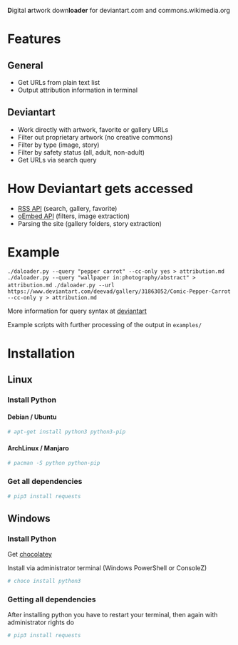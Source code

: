 **D**igital **a**rtwork down**loader** for deviantart.com and commons.wikimedia.org

# Features
## General
* Get URLs from plain text list
* Output attribution information in terminal

## Deviantart
* Work directly with artwork, favorite or gallery URLs
* Filter out proprietary artwork (no creative commons)
* Filter by type (image, story)
* Filter by safety status (all, adult, non-adult)
* Get URLs via search query

# How Deviantart gets accessed
* [RSS API](https://www.deviantart.com/developers/rss) (search, gallery, favorite)
* [oEmbed API](https://www.deviantart.com/developers/oembed) (filters, image extraction)
* Parsing the site (gallery folders, story extraction)

# Example

`./daloader.py --query "pepper carrot" --cc-only yes > attribution.md`
`./daloader.py --query "wallpaper in:photography/abstract" > attribution.md`
`./daloader.py --url https://www.deviantart.com/deevad/gallery/31863052/Comic-Pepper-Carrot --cc-only y > attribution.md`


More information for query syntax at [deviantart](https://www.deviantartsupport.com/en/article/how-do-i-use-rss-feeds)

Example scripts with further processing of the output in `examples/`

# Installation
## Linux
### Install Python
#### Debian / Ubuntu
```sh
# apt-get install python3 python3-pip
```
#### ArchLinux / Manjaro
```sh
# pacman -S python python-pip
```
### Get all dependencies
```sh
# pip3 install requests
```

## Windows
### Install Python
Get [chocolatey](https://chocolatey.org/)

Install via administrator terminal (Windows PowerShell or ConsoleZ)
```sh
# choco install python3
```

### Getting all dependencies
After installing python you  have to restart your terminal, then again with administrator rights do
```sh
# pip3 install requests
```